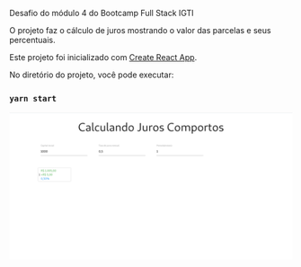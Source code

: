 Desafio do módulo 4 do Bootcamp Full Stack IGTI

O projeto faz o cálculo de juros mostrando o valor das parcelas e seus percentuais.

Este projeto foi inicializado com [Create React App](https://github.com/facebook/create-react-app).

No diretório do projeto, você pode executar:

### `yarn start`

<img src="https://github.com/jessicaperuggia/calculando-juros/blob/master/exemplo.png">

